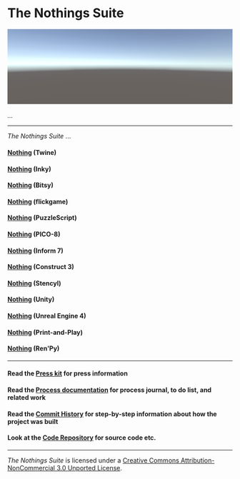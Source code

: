 # The Nothings Suite

[![Splash](info/images/splash.png)](https://pippinbarr.github.io/the-nothings-suite/)

*...*

---

_The Nothings Suite_ ...

#### [Nothing](https://pippinbarr.github.io/the-nothings-suite/twine/) (Twine)
#### [Nothing](https://pippinbarr.github.io/the-nothings-suite/inky/) (Inky)
#### [Nothing](https://pippinbarr.github.io/the-nothings-suite/bitsy/) (Bitsy)
#### [Nothing](https://pippinbarr.github.io/the-nothings-suite/flickgame/) (flickgame)
#### [Nothing](https://pippinbarr.github.io/the-nothings-suite/puzzlescript/) (PuzzleScript)
#### [Nothing](https://pippinbarr.github.io/the-nothings-suite/pico8/) (PICO-8)
#### [Nothing](https://pippinbarr.github.io/the-nothings-suite/inform7/Nothing.gblorb) (Inform 7)
#### [Nothing](https://pippinbarr.github.io/the-nothings-suite/construct3/) (Construct 3)
#### [Nothing](https://pippinbarr.github.io/the-nothings-suite/stencyl/) (Stencyl)
#### [Nothing](https://pippinbarr.github.io/the-nothings-suite/unity/) (Unity)
#### [Nothing](https://pippinbarr.github.io/the-nothings-suite/unrealengine4/) (Unreal Engine 4)
#### [Nothing](https://pippinbarr.github.io/the-nothings-suite/print-and-play/nothing.pdf) (Print-and-Play)
#### [Nothing](https://pippinbarr.github.io/the-nothings-suite/renpy/) (Ren'Py)

---

#### Read the [Press kit](https://github.com/pippinbarr/the-nothings-suite/blob/master/press/README.md) for press information
#### Read the [Process documentation](https://github.com/pippinbarr/the-nothings-suite/blob/master/process/README.md) for process journal, to do list, and related work
#### Read the [Commit History](https://github.com/pippinbarr/the-nothings-suite/commits/master) for step-by-step information about how the project was built
#### Look at the [Code Repository](https://github.com/pippinbarr/the-nothings-suite) for source code etc.

---

_The Nothings Suite_ is licensed under a [Creative Commons Attribution-NonCommercial 3.0 Unported License](http://creativecommons.org/licenses/by-nc/3.0/).
